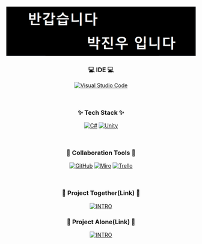 <!--타이틀 부분-->
<div align="center">

[![C#](/Hello.png)](#)

</div>


<h3 align="center">💻 IDE 💻</h3>
<div align="center">

[![Visual Studio Code](https://custom-icon-badges.demolab.com/badge/Visual%20Studio%20Code-0078d7.svg?logo=vsc&logoColor=white)](#)

</div>

<br>

<!--내용 부분-->
<h3 align="center">✨ Tech Stack ✨</h3>

<div align="center">

[![C#](https://custom-icon-badges.demolab.com/badge/C%23-%23239120.svg?logo=cshrp&logoColor=white)](#)
[![Unity](https://img.shields.io/badge/Unity-%23000000.svg?logo=unity&logoColor=white)](#)

</div>

<br>

<h3 align="center">🤝 Collaboration Tools 🤝</h3>

<div align="center">

[![GitHub](https://img.shields.io/badge/GitHub-121011.svg?logo=github&logoColor=white)](#)
[![Miro](https://img.shields.io/badge/Miro-050038?logo=miro&logoColor=fff)](#)
[![Trello](https://img.shields.io/badge/Trello-0052CC?logo=trello&logoColor=fff)](#)

</div>


<br>

<h3 align="center">🔨 Project Together(Link) 🔨</h3>
<div align="center">

[![INTRO](https://img.shields.io/badge/육조%2DINTRO-6F6558.svg?style=flat-square&logo=&logoColor=)](https://github.com/alsoox/Group6_INTRO)

</div>

<h3 align="center">🔨 Project Alone(Link) 🔨</h3>
<div align="center">

[![INTRO](https://img.shields.io/badge/Sparta%20Dungeon%20Text%20RPG-6F6558.svg?style=flat-square&logo=&logoColor=)](#)

</div>
